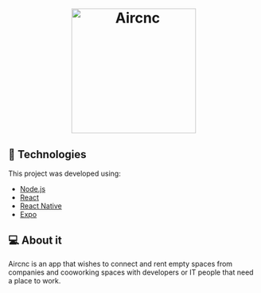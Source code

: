<h1 align="center">
    <img alt="Aircnc" title="#delicinha" src=".github/logo.png" width="250px" />
</h1>

## :rocket: Technologies

This project was developed using:

- [Node.js](https://nodejs.org/en/)
- [React](https://reactjs.org)
- [React Native](https://facebook.github.io/react-native/)
- [Expo](https://expo.io/)

## 💻 About it

Aircnc is an app that wishes to connect and rent empty spaces from companies and cooworking spaces with developers or IT people that need a place to work.
